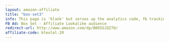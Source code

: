 ```yaml
---
layout: amazon-affiliate
title: "box-set3"
info: This page is 'blank' but serves up the analytics code, fb tracking pixel, and amazon affiliate link before forwarding to Amazon.
FB Ad: Box Set - Affiliate Lookalike audience
redirect-url: http://www.amazon.com/dp/B00IGJQZ7O/
affiliate-code: bteulal-20
---
```


